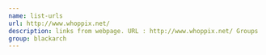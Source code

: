 ```yaml
---
name: list-urls
url: http://www.whoppix.net/
description: links from webpage. URL : http://www.whoppix.net/ Groups : blackarch blackarch-webapp blackarch-scanner
group: blackarch
---
```

